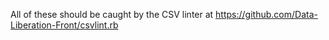 All of these should be caught by the CSV linter at https://github.com/Data-Liberation-Front/csvlint.rb
